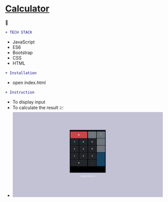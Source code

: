 # [Calculator](https://snowlll.github.io/calculatorByJavaScript/)
:receipt:

```diff
+ TECH STACK
```

  * JavaScript
  * ES6
  * Bootstrap
  * CSS
  * HTML

```diff
+ Installation
```
  * open index.html

```diff
+ Instruction
```
  - To display input
  - To calculate the result :chart:
  - ![GitHub Logo](/images/0.png)
